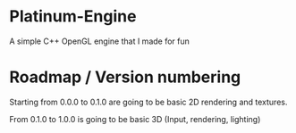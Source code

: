 # Platinum-Engine
 A simple C++ OpenGL engine that I made for fun

# Roadmap / Version numbering

Starting from 0.0.0 to 0.1.0 are going to be basic 2D rendering and textures.

From 0.1.0 to 1.0.0 is going to be basic 3D (Input, rendering, lighting)